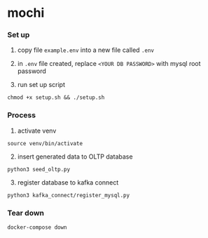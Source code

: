 # mochi

### Set up

1. copy file `example.env` into a new file called `.env`
   
2. in `.env` file created, replace `<YOUR DB PASSWORD>` with mysql root password

3.  run set up script
```
chmod +x setup.sh && ./setup.sh
```

### Process
1. activate venv

```
source venv/bin/activate
```

2. insert generated data to OLTP database
   
```
python3 seed_oltp.py
``` 

3. register database to kafka connect

```
python3 kafka_connect/register_mysql.py
```

### Tear down

```
docker-compose down
```
